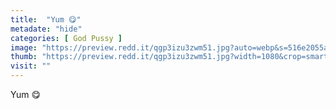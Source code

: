 ```yaml
---
title:  "Yum 😋"
metadate: "hide"
categories: [ God Pussy ]
image: "https://preview.redd.it/qgp3izu3zwm51.jpg?auto=webp&s=516e2055ae8337d0c630196e91298ade3bf04fdc"
thumb: "https://preview.redd.it/qgp3izu3zwm51.jpg?width=1080&crop=smart&auto=webp&s=7e77245c33bf5fbdbbbb24c4aab8718e346d4d9e"
visit: ""
---
```

Yum 😋
